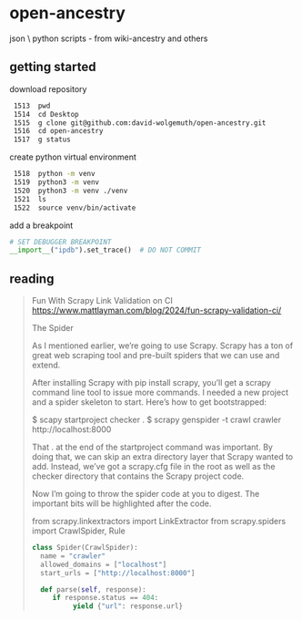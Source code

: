 # open-ancestry

json \ python scripts - from wiki-ancestry and others

## getting started

download repository

```sh
 1513  pwd
 1514  cd Desktop
 1515  g clone git@github.com:david-wolgemuth/open-ancestry.git
 1516  cd open-ancestry
 1517  g status
```

create python virtual environment

```sh
 1518  python -m venv
 1519  python3 -m venv
 1520  python3 -m venv ./venv
 1521  ls
 1522  source venv/bin/activate
```

add a breakpoint

```py
# SET DEBUGGER BREAKPOINT
__import__("ipdb").set_trace()  # DO NOT COMMIT
```

## reading


> Fun With Scrapy Link Validation on CI
> https://www.mattlayman.com/blog/2024/fun-scrapy-validation-ci/
>
> The Spider
>
> As I mentioned earlier, we’re going to use Scrapy. Scrapy has a ton of great web scraping tool and pre-built spiders that we can use and extend.
>
> After installing Scrapy with pip install scrapy, you’ll get a scrapy command line tool to issue more commands. I needed a new project and a spider skeleton to start. Here’s how to get bootstrapped:
>
> $ scapy startproject checker .
> $ scrapy genspider -t crawl crawler http://localhost:8000
>
> That . at the end of the startproject command was important. By doing that, we can skip an extra directory layer that Scrapy wanted to add. Instead, we’ve got a scrapy.cfg file in the root as well as the checker directory that contains the Scrapy project code.
>
> Now I’m going to throw the spider code at you to digest. The important bits will be highlighted after the code.
>
> from scrapy.linkextractors import LinkExtractor
> from scrapy.spiders import CrawlSpider, Rule
>
>
> ```py
> class Spider(CrawlSpider):
>   name = "crawler"
>   allowed_domains = ["localhost"]
>   start_urls = ["http://localhost:8000"]
>
>   def parse(self, response):
>      if response.status == 404:
>           yield {"url": response.url}
>
> ```
